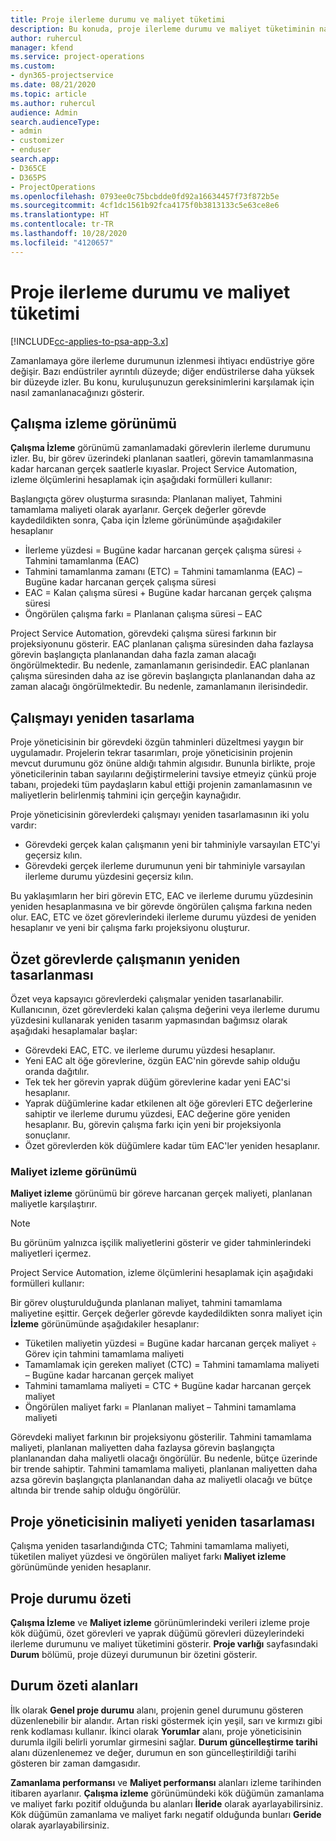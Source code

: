 ```yaml
---
title: Proje ilerleme durumu ve maliyet tüketimi
description: Bu konuda, proje ilerleme durumu ve maliyet tüketiminin nasıl izleneceği hakkında bilgiler sağlanmaktadır.
author: ruhercul
manager: kfend
ms.service: project-operations
ms.custom:
- dyn365-projectservice
ms.date: 08/21/2020
ms.topic: article
ms.author: ruhercul
audience: Admin
search.audienceType:
- admin
- customizer
- enduser
search.app:
- D365CE
- D365PS
- ProjectOperations
ms.openlocfilehash: 0793ee0c75bcbdde0fd92a16634457f73f872b5e
ms.sourcegitcommit: 4cf1dc1561b92fca4175f0b3813133c5e63ce8e6
ms.translationtype: HT
ms.contentlocale: tr-TR
ms.lasthandoff: 10/28/2020
ms.locfileid: "4120657"
---
```

# <a name="project-progress-and-cost-consumption"></a>Proje ilerleme durumu ve maliyet tüketimi

[!INCLUDE[cc-applies-to-psa-app-3.x](../includes/cc-applies-to-psa-app-3x.md)]

Zamanlamaya göre ilerleme durumunun izlenmesi ihtiyacı endüstriye göre değişir. Bazı endüstriler ayrıntılı düzeyde; diğer endüstrilerse daha yüksek bir düzeyde izler. Bu konu, kuruluşunuzun gereksinimlerini karşılamak için nasıl zamanlanacağınızı gösterir.

## <a name="effort-tracking-view"></a>Çalışma izleme görünümü

**Çalışma İzleme** görünümü zamanlamadaki görevlerin ilerleme durumunu izler. Bu, bir görev üzerindeki planlanan saatleri, görevin tamamlanmasına kadar harcanan gerçek saatlerle kıyaslar. Project Service Automation, izleme ölçümlerini hesaplamak için aşağıdaki formülleri kullanır:

Başlangıçta görev oluşturma sırasında: Planlanan maliyet, Tahmini tamamlama maliyeti olarak ayarlanır. Gerçek değerler görevde kaydedildikten sonra, Çaba için İzleme görünümünde aşağıdakiler hesaplanır

- İlerleme yüzdesi = Bugüne kadar harcanan gerçek çalışma süresi ÷ Tahmini tamamlanma (EAC) 
- Tahmini tamamlanma zamanı (ETC) = Tahmini tamamlanma (EAC) – Bugüne kadar harcanan gerçek çalışma süresi 
- EAC = Kalan çalışma süresi + Bugüne kadar harcanan gerçek çalışma süresi 
- Öngörülen çalışma farkı = Planlanan çalışma süresi – EAC

Project Service Automation, görevdeki çalışma süresi farkının bir projeksiyonunu gösterir. EAC planlanan çalışma süresinden daha fazlaysa görevin başlangıçta planlanandan daha fazla zaman alacağı öngörülmektedir. Bu nedenle, zamanlamanın gerisindedir. EAC planlanan çalışma süresinden daha az ise görevin başlangıçta planlanandan daha az zaman alacağı öngörülmektedir. Bu nedenle, zamanlamanın ilerisindedir.

## <a name="reprojecting-effort"></a>Çalışmayı yeniden tasarlama

Proje yöneticisinin bir görevdeki özgün tahminleri düzeltmesi yaygın bir uygulamadır. Projelerin tekrar tasarımları, proje yöneticisinin projenin mevcut durumunu göz önüne aldığı tahmin algısıdır. Bununla birlikte, proje yöneticilerinin taban sayılarını değiştirmelerini tavsiye etmeyiz çünkü proje tabanı, projedeki tüm paydaşların kabul ettiği projenin zamanlamasının ve maliyetlerin belirlenmiş tahmini için gerçeğin kaynağıdır.

Proje yöneticisinin görevlerdeki çalışmayı yeniden tasarlamasının iki yolu vardır:

- Görevdeki gerçek kalan çalışmanın yeni bir tahminiyle varsayılan ETC'yi geçersiz kılın. 
- Görevdeki gerçek ilerleme durumunun yeni bir tahminiyle varsayılan ilerleme durumu yüzdesini geçersiz kılın.

Bu yaklaşımların her biri görevin ETC, EAC ve ilerleme durumu yüzdesinin yeniden hesaplanmasına ve bir görevde öngörülen çalışma farkına neden olur. EAC, ETC ve özet görevlerindeki ilerleme durumu yüzdesi de yeniden hesaplanır ve yeni bir çalışma farkı projeksiyonu oluşturur.

## <a name="reprojection-of-effort-on-summary-tasks"></a>Özet görevlerde çalışmanın yeniden tasarlanması

Özet veya kapsayıcı görevlerdeki çalışmalar yeniden tasarlanabilir. Kullanıcının, özet görevlerdeki kalan çalışma değerini veya ilerleme durumu yüzdesini kullanarak yeniden tasarım yapmasından bağımsız olarak aşağıdaki hesaplamalar başlar:

- Görevdeki EAC, ETC. ve ilerleme durumu yüzdesi hesaplanır.
- Yeni EAC alt öğe görevlerine, özgün EAC'nin görevde sahip olduğu oranda dağıtılır.
- Tek tek her görevin yaprak düğüm görevlerine kadar yeni EAC'si hesaplanır. 
- Yaprak düğümlerine kadar etkilenen alt öğe görevleri ETC değerlerine sahiptir ve ilerleme durumu yüzdesi, EAC değerine göre yeniden hesaplanır. Bu, görevin çalışma farkı için yeni bir projeksiyonla sonuçlanır. 
- Özet görevlerden kök düğümlere kadar tüm EAC'ler yeniden hesaplanır.

### <a name="cost-tracking-view"></a>Maliyet izleme görünümü 

**Maliyet izleme** görünümü bir göreve harcanan gerçek maliyeti, planlanan maliyetle karşılaştırır. 

> [!NOTE]
> Bu görünüm yalnızca işçilik maliyetlerini gösterir ve gider tahminlerindeki maliyetleri içermez. 

Project Service Automation, izleme ölçümlerini hesaplamak için aşağıdaki formülleri kullanır:

Bir görev oluşturulduğunda planlanan maliyet, tahmini tamamlama maliyetine eşittir. Gerçek değerler görevde kaydedildikten sonra maliyet için **İzleme** görünümünde aşağıdakiler hesaplanır:

 - Tüketilen maliyetin yüzdesi = Bugüne kadar harcanan gerçek maliyet ÷ Görev için tahmini tamamlama maliyeti
 - Tamamlamak için gereken maliyet (CTC) = Tahmini tamamlama maliyeti – Bugüne kadar harcanan gerçek maliyet
 - Tahmini tamamlama maliyeti = CTC + Bugüne kadar harcanan gerçek maliyet
 - Öngörülen maliyet farkı = Planlanan maliyet – Tahmini tamamlama maliyeti

Görevdeki maliyet farkının bir projeksiyonu gösterilir. Tahmini tamamlama maliyeti, planlanan maliyetten daha fazlaysa görevin başlangıçta planlanandan daha maliyetli olacağı öngörülür. Bu nedenle, bütçe üzerinde bir trende sahiptir. Tahmini tamamlama maliyeti, planlanan maliyetten daha azsa görevin başlangıçta planlanandan daha az maliyetli olacağı ve bütçe altında bir trende sahip olduğu öngörülür.

## <a name="project-managers-reprojection-of-cost"></a>Proje yöneticisinin maliyeti yeniden tasarlaması

Çalışma yeniden tasarlandığında CTC; Tahmini tamamlama maliyeti, tüketilen maliyet yüzdesi ve öngörülen maliyet farkı **Maliyet izleme** görünümünde yeniden hesaplanır.

## <a name="project-status-summary"></a>Proje durumu özeti

**Çalışma İzleme** ve **Maliyet izleme** görünümlerindeki verileri izleme proje kök düğümü, özet görevleri ve yaprak düğümü görevleri düzeylerindeki ilerleme durumunu ve maliyet tüketimini gösterir. **Proje varlığı** sayfasındaki **Durum** bölümü, proje düzeyi durumunun bir özetini gösterir.

## <a name="status-summary-fields"></a>Durum özeti alanları

İlk olarak **Genel proje durumu** alanı, projenin genel durumunu gösteren düzenlenebilir bir alandır. Artan riski göstermek için yeşil, sarı ve kırmızı gibi renk kodlaması kullanır. İkinci olarak **Yorumlar** alanı, proje yöneticisinin durumla ilgili belirli yorumlar girmesini sağlar. **Durum güncelleştirme tarihi** alanı düzenlenemez ve değer, durumun en son güncelleştirildiği tarihi gösteren bir zaman damgasıdır.

**Zamanlama performansı** ve **Maliyet performansı** alanları izleme tarihinden itibaren ayarlanır. **Çalışma izleme** görünümündeki kök düğümün zamanlama ve maliyet farkı pozitif olduğunda bu alanları **İleride** olarak ayarlayabilirsiniz. Kök düğümün zamanlama ve maliyet farkı negatif olduğunda bunları **Geride** olarak ayarlayabilirsiniz.

